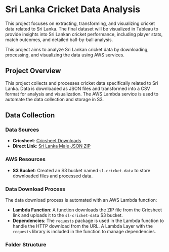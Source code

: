 # Sri Lanka Cricket Data Analysis

This project focuses on extracting, transforming, and visualizing cricket data related to Sri Lanka. The final dataset will be visualized in Tableau to provide insights into Sri Lankan cricket performance, including player stats, match outcomes, and detailed ball-by-ball analysis.

This project aims to analyze Sri Lankan cricket data by downloading, processing, and visualizing the data using AWS services. 

## Project Overview

This project collects and processes cricket data specifically related to Sri Lanka. Data is downloaded as JSON files and transformed into a CSV format for analysis and visualization. The AWS Lambda service is used to automate the data collection and storage in S3.

## Data Collection

### Data Sources
- **Cricsheet**: [Cricsheet Downloads](https://cricsheet.org/downloads/)
- **Direct Link**: [Sri Lanka Male JSON ZIP](https://cricsheet.org/downloads/sri_lanka_male_json.zip)

### AWS Resources
- **S3 Bucket**: Created an S3 bucket named `sl-cricket-data` to store downloaded files and processed data.

### Data Download Process
The data download process is automated with an AWS Lambda function:
- **Lambda Function**: A function downloads the ZIP file from the Cricsheet link and uploads it to the `sl-cricket-data` S3 bucket.
- **Dependencies**: The `requests` package is used in the Lambda function to handle the HTTP download from the URL. A Lambda Layer with the `requests` library is included in the function to manage dependencies.

### Folder Structure